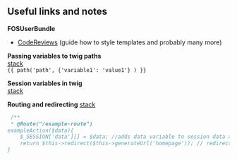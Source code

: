 ## Useful links and notes

**FOSUserBundle**

* [CodeReviews](https://codereviewvideos.com/course/getting-started-with-fosuserbundle/video/fosuserbundle-and-bootstrap-3-template-customisation) 
(guide how to style templates and probably many more)


**Passing variables to twig paths**<br/>
[stack](http://stackoverflow.com/questions/31215134/how-to-pass-variable-from-twig-path-to-the-same-controller)
<br/>`{{ path('path', {'variable1': 'value1'} ) }}`

**Session variables in twig**<br/>
[stack](http://stackoverflow.com/questions/8399389/accessing-session-from-twig-template)

**Routing and redirecting**
[stack](http://stackoverflow.com/questions/11552718/is-it-possible-to-reload-a-page-in-symfony2-with-the-get-parameters-intact)
```php
 /**
 * @Route("/example-route")
exampleAction($data){
    $_SESSION['data'][] = $data; //adds data variable to session data array
    return $this->redirect($this->generateUrl('homepage')); // redirects back to homepage
}
```